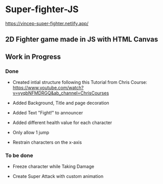 # Super-fighter-JS

https://vincep-super-fighter.netlify.app/

## 2D Fighter game made in JS with HTML Canvas

## Work in Progress

### Done 

- Created intial structure following this Tutorial from Chris Course:
https://www.youtube.com/watch?v=vyqbNFMDRGQ&ab_channel=ChrisCourses 

- Added Background, Title and page decoration

- Added Text "Fight!" to announcer

- Added different health value for each character

- Only allow 1 jump

- Restrain characters on the x-axis

### To be done

- Freeze character while Taking Damage

- Create Super Attack with custom animation











